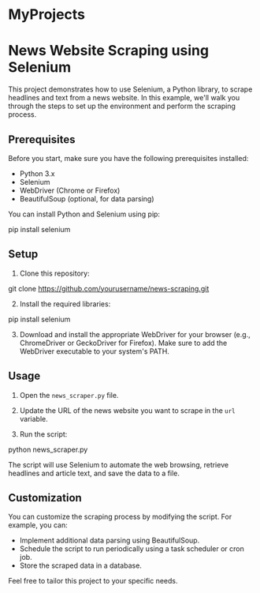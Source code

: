 # MyProjects
# News Website Scraping using Selenium

This project demonstrates how to use Selenium, a Python library, to scrape headlines and text from a news website. In this example, we'll walk you through the steps to set up the environment and perform the scraping process.

## Prerequisites

Before you start, make sure you have the following prerequisites installed:

- Python 3.x
- Selenium
- WebDriver (Chrome or Firefox)
- BeautifulSoup (optional, for data parsing)

You can install Python and Selenium using pip:

pip install selenium


## Setup

1. Clone this repository:

git clone https://github.com/yourusername/news-scraping.git


2. Install the required libraries:

pip install selenium


3. Download and install the appropriate WebDriver for your browser (e.g., ChromeDriver or GeckoDriver for Firefox). Make sure to add the WebDriver executable to your system's PATH.

## Usage

1. Open the `news_scraper.py` file.

2. Update the URL of the news website you want to scrape in the `url` variable.

3. Run the script:

python news_scraper.py


The script will use Selenium to automate the web browsing, retrieve headlines and article text, and save the data to a file.

## Customization

You can customize the scraping process by modifying the script. For example, you can:

- Implement additional data parsing using BeautifulSoup.
- Schedule the script to run periodically using a task scheduler or cron job.
- Store the scraped data in a database.

Feel free to tailor this project to your specific needs.
